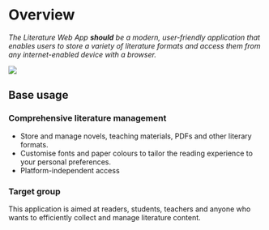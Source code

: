# Overview
*The Literature Web App **should** be a modern, user-friendly application that enables users to 
store a variety of literature formats and access them from any internet-enabled device with a browser.*

![](https://img.shields.io/github/issues/pandao/editor.md.svg)

## Base usage
### Comprehensive literature management
- Store and manage novels, teaching materials, PDFs and other literary formats.
- Customise fonts and paper colours to tailor the reading experience to your personal preferences.
- Platform-independent access

### Target group
This application is aimed at readers, students, teachers and anyone who wants to efficiently collect and manage literature content.

